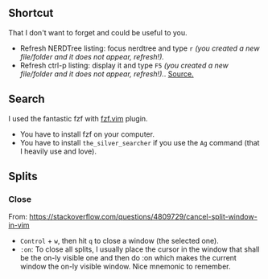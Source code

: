 ## Shortcut
That I don't want to forget and could be useful to you.

- Refresh NERDTree listing: focus nerdtree and type `r` *(you created a new file/folder and it does not appear, refresh!).*
- Refresh ctrl-p listing: display it and type `F5` *(you created a new file/folder and it does not appear, refresh!).*. [Source.](https://stackoverflow.com/a/8663886/6555414)

## Search
I used the fantastic fzf with [fzf.vim](https://github.com/junegunn/fzf.vim) plugin.
- You have to install fzf on your computer.
- You have to install `the_silver_searcher` if you use the `Ag` command (that I heavily use and love).

## Splits
### Close
From: https://stackoverflow.com/questions/4809729/cancel-split-window-in-vim
- `Control` + `w`, then hit `q` to close a window (the selected one).
- `:on`: To close all splits, I usually place the cursor in the window that shall be the on-ly visible one and then do :on which makes the current window the on-ly visible window. Nice mnemonic to remember. 

